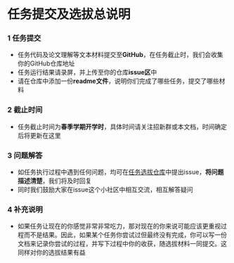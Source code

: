 # 任务提交及选拔总说明

### 1 任务提交
- 任务代码及论文理解等文本材料提交至**GitHub**，在任务截止时，我们会收集你的GitHub仓库地址
- 任务运行结果请录屏，并上传至你的仓库**issue区**中
- 请在仓库中添加一份**readme文件**，说明你们完成了哪些任务，提交了哪些材料

### 2 截止时间
- 任务截止时间为**春季学期开学时**，具体时间请关注招新群或本文档，时间确定后将更新在这里

### 3 问题解答
- 如任务执行过程中遇到任何问题，均可在[任务选拔仓库](https://github.com/HITIRC/CRAIC-TASKs-25spring/issues)中提出issue，**将问题描述清楚**，我们将及时回复
- 同时我们鼓励大家在issue这个小社区中相互交流，相互解答疑问

### 4 补充说明
- 如果任务让现在的你感觉非常非常吃力，那对现在的你来说可能应该更重视过程而不是结果。因此，如果某个任务你尝试过但最终没有完成，你可以写一份文档来记录你尝试的过程，并写下过程中你的收获，随选拔材料一同提交。这同样对你的选拔结果有益